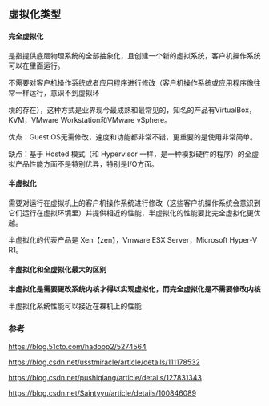 ## 虚拟化类型

#### 完全虚拟化

是指提供底层物理系统的全部抽象化，且创建一个新的虚拟系统，客户机操作系统可以在里面运行。

不需要对客户机操作系统或者应用程序进行修改（客户机操作系统或应用程序像往常一样运行，意识不到虚拟环

境的存在），这种方式是业界现今最成熟和最常见的，知名的产品有VirtualBox，KVM，VMware Workstation和VMware vSphere。

优点：Guest OS无需修改，速度和功能都非常不错，更重要的是使用非常简单。

缺点：基于 Hosted 模式（和 Hypervisor 一样，是一种模拟硬件的程序）的全虚拟产品性能方面不是特别优异，特别是I/O方面。

#### 半虚拟化

需要对运行在虚拟机上的客户机操作系统进行修改（这些客户机操作系统会意识到它们运行在虚拟环境里）并提供相近的性能，半虚拟化的性能要比完全虚拟化更优越。

半虚拟化的代表产品是 Xen【zen】，Vmware ESX Server，Microsoft Hyper-V R1。

#### 半虚拟化和全虚拟化最大的区别

**半虚拟化是需要更改系统内核才得以实现虚拟化，而完全虚拟化是不需要修改内核**

半虚拟化系统性能可以接近在裸机上的性能



### 参考

https://blog.51cto.com/hadoop2/5274564

https://blog.csdn.net/usstmiracle/article/details/111178532

https://blog.csdn.net/pushiqiang/article/details/127831343

https://blog.csdn.net/Saintyyu/article/details/100846089